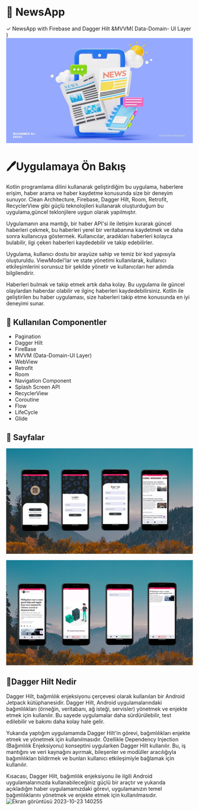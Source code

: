 # 📰 NewsApp
✓ NewsApp with Firebase and Dagger Hilt &MVVM( Data-Domain- UI Layer )
 <img src="https://github.com/erkocali1/NewsApp/blob/master/app/src/main/res/drawable/ss1.jpg" alt="Resim">
  </head>
<body>
  <h1>🖊️Uygulamaya Ön Bakış</h1>
  <p>
Kotlin programlama dilini kullanarak geliştirdiğim bu uygulama, haberlere erişim, haber arama ve haber kaydetme  konusunda size  bir deneyim sunuyor. Clean Architecture, Firebase, Dagger Hilt, Room, Retrofit, RecyclerView gibi güçlü teknolojileri kullanarak oluşturduğum bu uygulama,güncel teklonjilere uygun olarak yapılmıştır.

Uygulamanın ana mantığı, bir haber API'si ile iletişim kurarak güncel haberleri çekmek, bu haberleri yerel bir veritabanına kaydetmek ve daha sonra kullanıcıya göstermek. Kullanıcılar, aradıkları haberleri kolayca bulabilir, ilgi çeken haberleri kaydedebilir ve takip edebilirler.

Uygulama, kullanıcı dostu bir arayüze sahip ve temiz bir kod yapısıyla oluşturuldu. ViewModel'lar ve state yönetimi kullanılarak, kullanıcı etkileşimlerini sorunsuz bir şekilde yönetir ve kullanıcıları her adımda bilgilendirir.

Haberleri bulmak ve takip etmek artık daha kolay. Bu uygulama ile güncel olaylardan haberdar olabilir ve ilginç haberleri kaydedebilirsiniz. Kotlin ile geliştirilen bu haber uygulaması, size haberleri takip etme konusunda en iyi deneyimi sunar.
 </p>
 <h2>📝 Kullanılan Componentler</h2>
<ul>
  <li>Pagination</li>
  <li>Dagger Hilt</li>
  <li>FireBase</li>
  <li>MVVM (Data-Domain-UI Layer)</li>
  <li>WebView</li>
  <li>Retrofit</li>
  <li>Room</li>
  <li>Navigation Component</li>
  <li>Splash Screen API</li>
  <li>RecyclerView</li>
  <li>Coroutine</li>
  <li>Flow</li>
  <li>LifeCycle</li>
  <li>Glide</li>
</ul>
 <h2>📱 Sayfalar</h2>
   </p>
 <img src="https://github.com/erkocali1/NewsApp/blob/master/app/src/main/res/drawable/ss2.png" alt="Resim">
   </p>
  <img src="https://github.com/erkocali1/NewsApp/blob/master/app/src/main/res/drawable/ss3.png" alt="Resim">

  <h2>📝Dagger Hilt Nedir </h2>
Dagger Hilt, bağımlılık enjeksiyonu çerçevesi olarak kullanılan bir Android Jetpack kütüphanesidir. Dagger Hilt, Android uygulamalarındaki bağımlılıkları (örneğin, veritabanı, ağ isteği, servisler) yönetmek ve enjekte etmek için kullanılır. Bu sayede uygulamalar daha sürdürülebilir, test edilebilir ve bakımı daha kolay hale gelir.

Yukarıda yaptığım uygulamamda Dagger Hilt'in görevi, bağımlılıkları enjekte etmek ve yönetmek için kullanılmasıdır. Özellikle Dependency Injection (Bağımlılık Enjeksiyonu) konseptini uygularken Dagger Hilt kullanılır. Bu, iş mantığını ve veri kaynağını ayırmak, bileşenler ve modüller aracılığıyla bağımlılıkları bildirmek ve bunları kullanıcı etkileşimiyle bağlamak için kullanılır.

Kısacası, Dagger Hilt, bağımlılık enjeksiyonu ile ilgili Android uygulamalarınızda kullanabileceğiniz güçlü bir araçtır ve yukarıda açıkladığm haber uygulamamızdaki görevi, uygulamanızın temel bağımlılıklarını yönetmek ve enjekte etmek için kullanılmasıdır.
![Ekran görüntüsü 2023-10-23 140255](https://github.com/erkocali1/NewsApp/assets/116030125/2e02418b-2d10-4964-835f-c4492fc77758)

  

